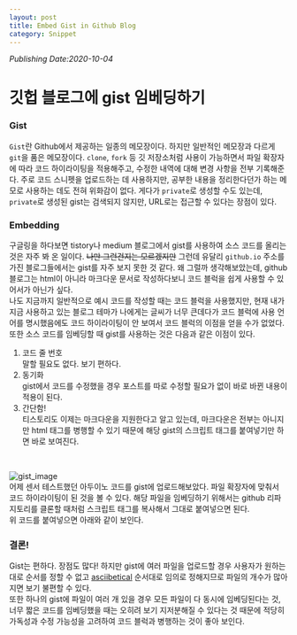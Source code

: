 ```yaml
---
layout: post
title: Embed Gist in Github Blog
category: Snippet
---
```

*Publishing Date:2020-10-04*

# 깃헙 블로그에 gist 임베딩하기

### Gist
`Gist`란 Github에서 제공하는 일종의 메모장이다. 하지만 일반적인 메모장과 다르게 `git`을 품은 메모장이다. `clone`, `fork` 등 깃 저장소처럼 사용이 가능하면서 파일 확장자에 따라 코드 하이라이팅을 적용해주고, 수정한 내역에 대해 변경 사항을 전부 기록해준다. 주로 코드 스니펫을 업로드하는 데 사용하지만, 공부한 내용을 정리한다던가 하는 메모로 사용하는 데도 전혀 위화감이 없다. 게다가 `private`로 생성할 수도 있는데, `private`로 생성된 gist는 검색되지 않지만, URL로는 접근할 수 있다는 장점이 있다.

### Embedding
구글링을 하다보면 tistory나 medium 블로그에서 gist를 사용하여 소스 코드를 올리는 것은 자주 봐 온 일이다. ~~나만 그런건지는 모르겠지만~~ 그런데 유달리 `github.io` 주소를 가진 블로그들에서는 gist를 자주 보지 못한 것 같다. 왜 그럴까 생각해보았는데, github 블로그는 html이 아니라 마크다운 문서로 작성하다보니 코드 블럭을 쉽게 사용할 수 있어서가 아닌가 싶다.  
나도 지금까지 일반적으로 예시 코드를 작성할 때는 코드 블럭을 사용했지만, 현재 내가 지금 사용하고 있는 블로그 테마가 나에게는 글씨가 너무 큰데다가 코드 블럭에 사용 언어를 명시했음에도 코드 하이라이팅이 안 보여서 코드 블럭의 이점을 얻을 수가 없었다. 또한 소스 코드를 임베딩할 때 gist를 사용하는 것은 다음과 같은 이점이 있다.  
1. 코드 줄 번호  
말할 필요도 없다. 보기 편하다.
2. 동기화  
gist에서 코드를 수정했을 경우 포스트를 따로 수정할 필요가 없이 바로 바뀐 내용이 적용이 된다.
3. 간단함!  
티스토리도 이제는 마크다운을 지원한다고 알고 있는데, 마크다운은 전부는 아니지만 html 태그를 병행할 수 있기 때문에 해당 gist의 스크립트 태그를 붙여넣기만 하면 바로 보여진다.   
<br/>

![gist_image](https://user-images.githubusercontent.com/48985445/95002588-b02e4d80-0610-11eb-863a-aaf4ee559b38.png)  
어제 센서 테스트했던 아두이노 코드를 gist에 업로드해보았다. 파일 확장자에 맞춰서 코드 하이라이팅이 된 것을 볼 수 있다. 해당 파일을 임베딩하기 위해서는 github 리파지토리를 클론할 때처럼 스크립트 태그를 복사해서 그대로 붙여넣으면 된다.  
위 코드를 붙여넣으면 아래와 같이 보인다.  
<script src="https://gist.github.com/devejs/ab6255cfb673d57dab7bdd337c7e6dc1.js"></script>

### 결론!
Gist는 편하다. 장점도 많다! 하지만 gist에 여러 파일을 업로드할 경우 사용자가 원하는 대로 순서를 정할 수 없고 [asciibetical](https://en.wikipedia.org/wiki/ASCII#Character_order) 순서대로 임의로 정해지므로 파일의 개수가 많아지면 보기 불편할 수 있다.  
또한 하나의 gist에 파일이 여러 개 있을 경우 모든 파일이 다 동시에 임베딩된다는 것, 너무 짧은 코드를 임베딩했을 때는 오히려 보기 지저분해질 수 있다는 것 때문에 적당히 가독성과 수정 가능성을 고려하여 코드 블럭과 병행하는 것이 좋아 보인다.  
